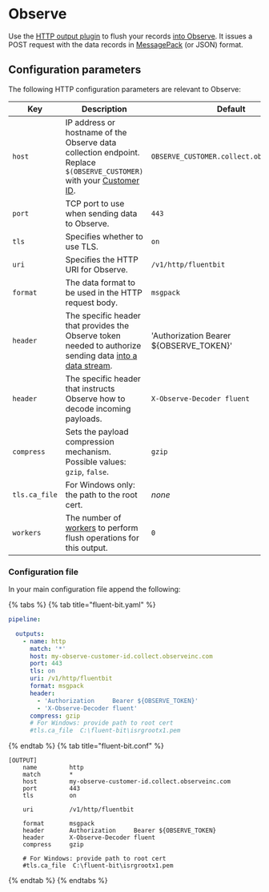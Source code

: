 # Observe

Use the [HTTP output plugin](../pipeline/outputs/http) to flush your records [into Observe](https://docs.observeinc.com/en/latest/content/data-ingestion/forwarders/fluentbit.html). It issues a POST request with the data records in [MessagePack](http://msgpack.org) (or JSON) format.

## Configuration parameters

The following HTTP configuration parameters are relevant to Observe:

| Key | Description | Default |
| --- | ----------- | ------- |
| `host` | IP address or hostname of the Observe data collection endpoint. Replace `$(OBSERVE_CUSTOMER)` with your [Customer ID](https://docs.observeinc.com/en/latest/content/common-topics/HelpfulHints.html?highlight=customer%20id#customer-id). | `OBSERVE_CUSTOMER.collect.observeinc.com` |
| `port` | TCP port to use when sending data to Observe. | `443` |
| `tls` | Specifies whether to use TLS. | `on` |
| `uri` | Specifies the HTTP URI for Observe. | `/v1/http/fluentbit` |
| `format` | The data format to be used in the HTTP request body. | `msgpack` |
| `header` | The specific header that provides the Observe token needed to authorize sending data [into a data stream](https://docs.observeinc.com/en/latest/content/data-ingestion/datastreams.html?highlight=ingest%20token#create-a-datastream). | 'Authorization     Bearer ${OBSERVE_TOKEN}' |
| `header` | The specific header that instructs Observe how to decode incoming payloads. | `X-Observe-Decoder fluent` |
| `compress` | Sets the payload compression mechanism. Possible values: `gzip`, `false`. | `gzip` |
| `tls.ca_file` | For Windows only: the path to the root cert. | _none_ |
| `workers` | The number of [workers](../../administration/multithreading.md#outputs) to perform flush operations for this output. | `0` |

### Configuration file

In your main configuration file append the following:

{% tabs %}
{% tab title="fluent-bit.yaml" %}

```yaml
pipeline:

  outputs:
    - name: http
      match: '*'
      host: my-observe-customer-id.collect.observeinc.com
      port: 443
      tls: on
      uri: /v1/http/fluentbit
      format: msgpack
      header:
        - 'Authorization     Bearer ${OBSERVE_TOKEN}'
        - 'X-Observe-Decoder fluent'
      compress: gzip
      # For Windows: provide path to root cert
      #tls.ca_file  C:\fluent-bit\isrgrootx1.pem
```

{% endtab %}
{% tab title="fluent-bit.conf" %}

```text
[OUTPUT]
    name         http
    match        *
    host         my-observe-customer-id.collect.observeinc.com
    port         443
    tls          on

    uri          /v1/http/fluentbit

    format       msgpack
    header       Authorization     Bearer ${OBSERVE_TOKEN}
    header       X-Observe-Decoder fluent
    compress     gzip

    # For Windows: provide path to root cert
    #tls.ca_file  C:\fluent-bit\isrgrootx1.pem
```

{% endtab %}
{% endtabs %}
